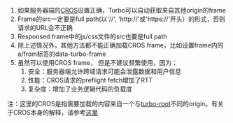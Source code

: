 1. 如果服务器端的[CROS](ht的frametps://developer.mozilla.org/en-US/docs/Glossary/CORS)设置正确，Turbo可以自动获取来自其他origin的frame
2. Frame的src一定要是full path(以'//', 'http://'或'https://'开头）的形式，否则请求的URL会不正确
3. Responsed frame中的js/css文件的src也要是full path
4. 除上述情况外，其他方法都不能正确加载CROS frame，比如设置frame内的a/from标签的data-turbo-frame
5. 虽然可以使用CROS frame， 但是不建议频繁使用，因为：
   1. 安全：服务器端允许跨域请求可能会泄露数据和用户信息
   2. 性能：CROS请求的preflight fetch增加了RTT
   3. 复杂度：增加了业务逻辑代码的负载度

注：这里的CROS是指需要加载的内容来自一个与[turbo-root](https://turbo.hotwired.dev/handbook/drive#setting-a-root-location)不同的origin。有关于CROS本身的解释，请参考[这里](https://javascript.info/fetch-crossorigin)